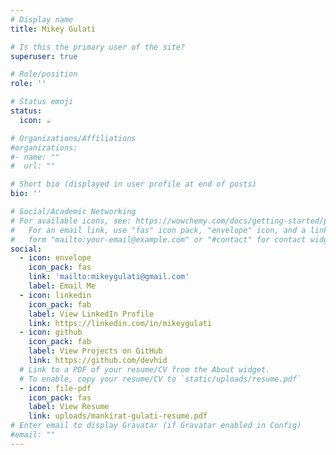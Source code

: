 ```yaml
---
# Display name
title: Mikey Gulati

# Is this the primary user of the site?
superuser: true

# Role/position
role: ''

# Status emoji
status:
  icon: ☕️

# Organizations/Affiliations
#organizations:
#- name: ""
#  url: ""

# Short bio (displayed in user profile at end of posts)
bio: ''

# Social/Academic Networking
# For available icons, see: https://wowchemy.com/docs/getting-started/page-builder/#icons
#   For an email link, use "fas" icon pack, "envelope" icon, and a link in the
#   form "mailto:your-email@example.com" or "#contact" for contact widget.
social:
  - icon: envelope
    icon_pack: fas
    link: 'mailto:mikeygulati@gmail.com'
    label: Email Me
  - icon: linkedin
    icon_pack: fab
    label: View LinkedIn Profile
    link: https://linkedin.com/in/mikeygulati
  - icon: github
    icon_pack: fab
    label: View Projects on GitHub
    link: https://github.com/devhid
  # Link to a PDF of your resume/CV from the About widget.
  # To enable, copy your resume/CV to `static/uploads/resume.pdf`
  - icon: file-pdf
    icon_pack: fas
    label: View Resume
    link: uploads/mankirat-gulati-resume.pdf
# Enter email to display Gravatar (if Gravatar enabled in Config)
#email: ""
---
```

